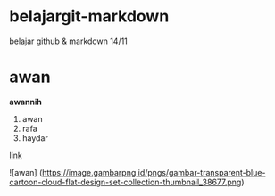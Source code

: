 # belajargit-markdown
belajar github &amp; markdown 14/11

# awan
**awannih**

1. awan
2. rafa
3. haydar

[link](github.com)

![awan] (https://image.gambarpng.id/pngs/gambar-transparent-blue-cartoon-cloud-flat-design-set-collection-thumbnail_38677.png)
